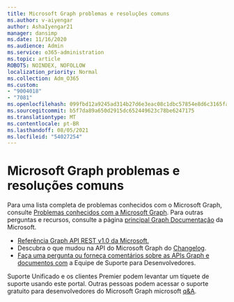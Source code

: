 ```yaml
---
title: Microsoft Graph problemas e resoluções comuns
ms.author: v-aiyengar
author: AshaIyengar21
manager: dansimp
ms.date: 11/16/2020
ms.audience: Admin
ms.service: o365-administration
ms.topic: article
ROBOTS: NOINDEX, NOFOLLOW
localization_priority: Normal
ms.collection: Adm_O365
ms.custom:
- "9004018"
- "7081"
ms.openlocfilehash: 099fbd12a9245ad314b27d6e3eac08c1dbc57854e8d6c3165fac81141d83bde6
ms.sourcegitcommit: b5f7da89a650d2915dc652449623c78be6247175
ms.translationtype: MT
ms.contentlocale: pt-BR
ms.lasthandoff: 08/05/2021
ms.locfileid: "54027254"
---
```

# <a name="microsoft-graph-common-issues-and-resolutions"></a>Microsoft Graph problemas e resoluções comuns

Para uma lista completa de problemas conhecidos com o Microsoft Graph, consulte [Problemas conhecidos com a Microsoft Graph](https://docs.microsoft.com/graph/known-issues). Para outras perguntas e recursos, consulte a página [principal Graph Documentação](https://docs.microsoft.com/graph/) da Microsoft.

- [Referência Graph API REST v1.0 da Microsoft.](https://docs.microsoft.com/graph/api/overview?toc=.%2Fref%2Ftoc.json&view=graph-rest-1.0)
- Descubra o que mudou na API do Microsoft Graph do [Changelog](https://docs.microsoft.com/graph/changelog). 
- [Faça uma pergunta ou forneça comentários sobre as APIs Graph e documentos com](https://aka.ms/GraphDeveloperSupport) a Equipe de Suporte para Desenvolvedores.

Suporte Unificado e os clientes Premier podem levantar um tíquete de suporte usando este portal. Outras pessoas podem acessar o suporte gratuito para desenvolvedores do Microsoft Graph microsoft [q&A](https://aka.ms/AskGraph).

